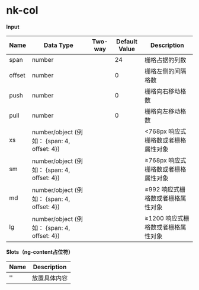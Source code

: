 # nk-col

**Input**

| Name | Data Type |  Two-way | Default Value | Description |
| --- | --- | --- | --- | --- |
| span | number | | 24 | 栅格占据的列数 |
| offset | number | | 0 | 栅格左侧的间隔格数 |
| push | number | | 0 | 栅格向右移动格数 |
| pull | number | | 0 | 栅格向左移动格数 |
| xs | number/object (例如： {span: 4, offset: 4}) | | | <768px 响应式栅格数或者栅格属性对象 |
| sm | number/object (例如： {span: 4, offset: 4}) | | | ≥768px 响应式栅格数或者栅格属性对象 |
| md | number/object (例如： {span: 4, offset: 4}) | | | ≥992 响应式栅格数或者栅格属性对象 |
| lg | number/object (例如： {span: 4, offset: 4}) | | | ≥1200 响应式栅格数或者栅格属性对象 |
 
**Slots（ng-content占位符）**

| Name | Description |
| --- | --- |
| '' | 放置具体内容 |

